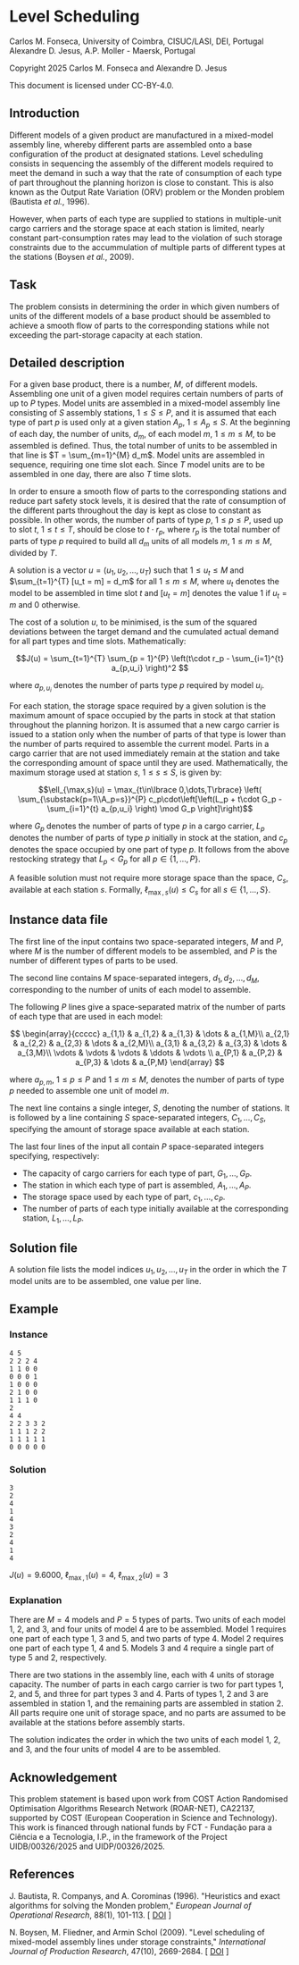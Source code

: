 <!--
SPDX-FileCopyrightText: 2025 Carlos M. Fonseca <cmfonsec@dei.uc.pt>
SPDX-FileCopyrightText: 2025 Alexandre D. Jesus <me@adbjesus.com>

SPDX-License-Identifier: CC-BY-4.0
-->

# Level Scheduling

Carlos M. Fonseca, University of Coimbra, CISUC/LASI, DEI, Portugal  
Alexandre D. Jesus, A.P. Moller - Maersk, Portugal

Copyright 2025 Carlos M. Fonseca and Alexandre D. Jesus

This document is licensed under CC-BY-4.0.

## Introduction

Different models of a given product are manufactured in a mixed-model assembly
line, whereby different parts are assembled onto a base configuration of the
product at designated stations. Level scheduling consists in sequencing the
assembly of the different models required to meet the demand in such a way
that the rate of consumption of each type of part throughout the planning
horizon is close to constant. This is also known as the Output Rate
Variation (ORV) problem or the Monden problem (Bautista _et al._, 1996).

However, when parts of each type are supplied to stations in multiple-unit
cargo carriers and the storage space at each station is limited, nearly
constant part-consumption rates may lead to the violation of such storage
constraints due to the accummulation of multiple parts of different types at
the stations (Boysen _et al._, 2009).

## Task

The problem consists in determining the order in which given numbers of units
of the different models of a base product should be assembled to achieve a
smooth flow of parts to the corresponding stations while not exceeding the
part-storage capacity at each station.

## Detailed description

For a given base product, there is a number, $M$, of different models.
Assembling one unit of a given model requires certain numbers of parts of up
to $P$ types. Model units are assembled in a mixed-model assembly line
consisting of $S$ assembly stations, $1\leq S\leq P$, and it is assumed that
each type of part $p$ is used only at a given station $A_p$, $1\leq A_p\leq
S$. At the beginning of each day, the number of units, $d_m$, of each model
$m$, $1 \leq m \leq M$, to be assembled is defined. Thus, the total number of
units to be assembled in that line is $T = \sum_{m=1}^{M} d_m$. Model units
are assembled in sequence, requiring one time slot each. Since $T$ model units
are to be assembled in one day, there are also $T$ time slots.

In order to ensure a smooth flow of parts to the corresponding stations and
reduce part safety stock levels, it is desired that the rate of consumption of
the different parts throughout the day is kept as close to constant as
possible. In other words, the number of parts of type $p$, $1 \leq p \leq P$,
used up to slot $t$, $1 \leq t \leq T$, should be close to $t\cdot r_p$, where
$r_p$ is the total number of parts of type $p$ required to build all $d_m$
units of all models $m$, $1 \leq m \leq M$, divided by $T$.

A solution is a vector $u = (u_1, u_2, \dots, u_T)$ such that $1\leq u_t\leq
M$ and $\sum_{t=1}^{T} [u_t = m] = d_m$ for all $1\leq m\leq M$, where $u_t$
denotes the model to be assembled in time slot $t$ and $[u_t = m]$ denotes the
value $1$ if $u_t = m$ and $0$ otherwise.

The cost of a solution $u$, to be minimised, is the sum of the squared
deviations between the target demand and the cumulated actual demand for all
part types and time slots. Mathematically:

$$J(u) = \sum_{t=1}^{T} \sum_{p = 1}^{P} \left(t\cdot r_p - \sum_{i=1}^{t}
a_{p,u_i} \right)^2 $$

where $a_{p,u_i}$ denotes the number of parts type $p$ required by model $u_i$.

For each station, the storage space required by a given solution is the
maximum amount of space occupied by the parts in stock at that station
throughout the planning horizon. It is assumed that a new cargo carrier is
issued to a station only when the number of parts of that type
is lower than the number of parts required to assemble the current model.
Parts in a cargo carrier that are not used immediately remain at the station
and take the corresponding amount of space until they are used. Mathematically,
the maximum storage used at station $s$, $1\leq s\leq S$, is given by:

```math
\ell_{\max,s}(u) = \max_{t\in\lbrace 0,\dots,T\rbrace} \left(
\sum_{\substack{p=1\\A_p=s}}^{P} c_p\cdot\left[\left(L_p + t\cdot G_p -
\sum_{i=1}^{t} a_{p,u_i} \right) \mod G_p \right]\right)
```

where $G_p$ denotes the number of parts of type $p$ in a cargo carrier, $L_p$
denotes the number of parts of type $p$ initially in stock at the station, and
$c_p$ denotes the space occupied by one part of type $p$. It follows from the
above restocking strategy that $L_p < G_p$ for all $p\in\lbrace
1,\dots,P\rbrace$.

A feasible solution must not require more storage space than the space, $C_s$,
available at each station $s$. Formally, $\ell_{\max,s}(u)\leq C_s$ for all
$s\in\lbrace 1, \dots, S\rbrace$.

## Instance data file

The first line of the input contains two space-separated integers, $M$ and
$P$, where $M$ is the number of different models to be assembled, and $P$ is
the number of different types of parts to be used.

The second line contains $M$ space-separated integers, $d_1, d_2, \dots, d_M$,
corresponding to the number of units of each model to assemble.

The following $P$ lines give a space-separated matrix of the number of parts
of each type that are used in each model:

$$
\begin{array}{ccccc}
a_{1,1} & a_{1,2} & a_{1,3} & \dots & a_{1,M}\\
a_{2,1} & a_{2,2} & a_{2,3} & \dots & a_{2,M}\\
a_{3,1} & a_{3,2} & a_{3,3} & \dots & a_{3,M}\\
\vdots & \vdots & \vdots & \ddots & \vdots \\
a_{P,1} & a_{P,2} & a_{P,3} & \dots & a_{P,M}
\end{array}
$$

where $a_{p,m}$, $1 \leq p \leq P$ and $1 \leq m \leq M$, denotes the number
of parts of type $p$ needed to assemble one unit of model $m$.

The next line contains a single integer, $S$, denoting the number of stations.
It is followed by a line containing $S$ space-separated integers, $C_1, \dots,
C_S$, specifying the amount of storage space available at each station.

The last four lines of the input all contain $P$ space-separated integers
specifying, respectively:

- The capacity of cargo carriers for each type of part, $G_1, \dots, G_P$.
- The station in which each type of part is assembled, $A_1, \dots, A_P$.
- The storage space used by each type of part, $c_1, \dots, c_P$.
- The number of parts of each type initially available at the corresponding
station, $L_1, \dots, L_P$.

## Solution file

A solution file lists the model indices $u_1, u_2, \dots, u_T$ in the order in
which the $T$ model units are to be assembled, one value per line.

## Example

### Instance

```
4 5
2 2 2 4
1 1 0 0
0 0 0 1
1 0 0 0
2 1 0 0
1 1 1 0
2
4 4
2 2 3 3 2
1 1 1 2 2
1 1 1 1 1
0 0 0 0 0
```

### Solution

```
3
2
4
1
4
3
2
4
1
4
```

$J(u) = 9.6000,\ \ell_{\max, 1}(u) = 4,\ \ell_{\max, 2}(u) = 3$

### Explanation

There are $M=4$ models and $P=5$ types of parts. Two units of each model 1, 2,
and 3, and four units of model 4 are to be assembled. Model 1 requires one
part of each type 1, 3 and 5, and two parts of type 4. Model 2 requires one
part of each type 1, 4 and 5. Models 3 and 4 require a single part of type 5
and 2, respectively.

There are two stations in the assembly line, each with 4 units of storage
capacity. The number of parts in each cargo carrier is two for part types 1,
2, and 5, and three for part types 3 and 4. Parts of types 1, 2 and 3 are
assembled in station 1, and the remaining parts are assembled in station 2.
All parts require one unit of storage space, and no parts are assumed to be
available at the stations before assembly starts.

The solution indicates the order in which the two units of each
model 1, 2, and 3, and the four units of model 4 are to be assembled.

## Acknowledgement

This problem statement is based upon work from COST Action Randomised
Optimisation Algorithms Research Network (ROAR-NET), CA22137, supported by
COST (European Cooperation in Science and Technology). This work is financed
through national funds by FCT - Fundação para a Ciência e a Tecnologia, I.P.,
in the framework of the Project UIDB/00326/2025 and UIDP/00326/2025.

## References

J. Bautista, R. Companys, and A. Corominas (1996). "Heuristics and exact
algorithms for solving the Monden problem," *European Journal of Operational
Research*, 88(1), 101-113.
\[ [DOI](https://doi.org/10.1016/0377-2217(94)00165-0) \]

N. Boysen, M. Fliedner, and Armin Schol (2009). "Level scheduling of
mixed-model assembly lines under storage constraints," *International Journal
of Production Research*, 47(10), 2669-2684.
\[ [DOI](https://doi.org/10.1080/00207540701725067) \]


